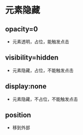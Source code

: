 # 元素隐藏

## opacity=0

-   元素透明，占位，能触发点击

## visibility=hidden

-   元素隐藏，占位，不能触发点击

## display:none

-   元素隐藏，不占位，不能触发点击

## position

-   移到外部
